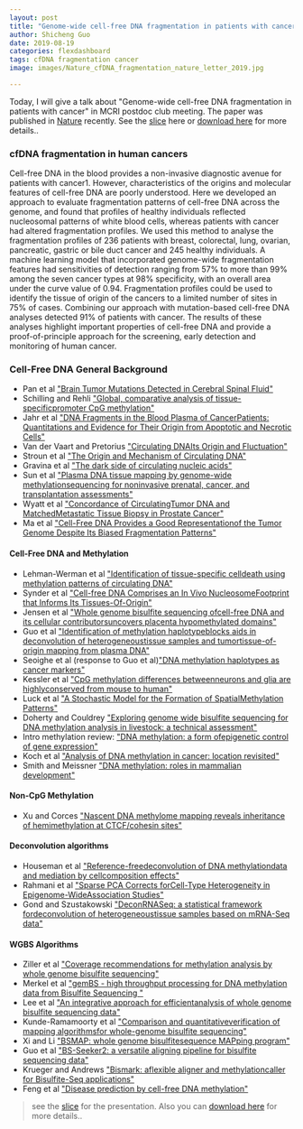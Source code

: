 ```yaml
---
layout: post
title: "Genome-wide cell-free DNA fragmentation in patients with cancer"
author: Shicheng Guo
date: 2019-08-19
categories: flexdashboard
tags: cfDNA fragmentation cancer
image: images/Nature_cfDNA_fragmentation_nature_letter_2019.jpg

---
```

Today, I will give a talk about "Genome-wide cell-free DNA fragmentation in patients with cancer" in MCRI postdoc club meeting. The paper was published in [Nature](https://www.nature.com/articles/s41586-019-1272-6) recently. See the [slice](https://github.com/Shicheng-Guo/Shicheng-Guo.Github.io/blob/master/slice/Postdoc_Club_2019_08_19_cfDNA_Fragement.pptx) here or [download here](https://raw.githubusercontent.com/Shicheng-Guo/Shicheng-Guo.Github.io/master/slice/Postdoc_Club_2019_08_19_cfDNA_Fragement.pptx) for more details..

### cfDNA fragmentation in human cancers
Cell-free DNA in the blood provides a non-invasive diagnostic avenue for patients with cancer1. However, characteristics of the origins and molecular features of cell-free DNA are poorly understood. Here we developed an approach to evaluate fragmentation patterns of cell-free DNA across the genome, and found that profiles of healthy individuals reflected nucleosomal patterns of white blood cells, whereas patients with cancer had altered fragmentation profiles. We used this method to analyse the fragmentation profiles of 236 patients with breast, colorectal, lung, ovarian, pancreatic, gastric or bile duct cancer and 245 healthy individuals. A machine learning model that incorporated genome-wide fragmentation features had sensitivities of detection ranging from 57% to more than 99% among the seven cancer types at 98% specificity, with an overall area under the curve value of 0.94. Fragmentation profiles could be used to identify the tissue of origin of the cancers to a limited number of sites in 75% of cases. Combining our approach with mutation-based cell-free DNA analyses detected 91% of patients with cancer. The results of these analyses highlight important properties of cell-free DNA and provide a proof-of-principle approach for the screening, early detection and monitoring of human cancer.

### Cell-Free DNA General Background
* Pan et al ["Brain Tumor Mutations Detected in Cerebral Spinal Fluid"](https://github.com/christacaggiano/cell-free-dna-reading-list/blob/master/cfDNA_background/Pan%20et%20al.pdf)
* Schilling and Rehli ["Global, comparative analysis of tissue-specificpromoter CpG methylation"](https://github.com/christacaggiano/cell-free-dna-reading-list/blob/master/cfDNA_background/Schilling%20and%20Rehli.pdf)
* Jahr et al ["DNA Fragments in the Blood Plasma of CancerPatients: Quantitations and Evidence for Their Origin from Apoptotic
and Necrotic Cells"](https://github.com/christacaggiano/cell-free-dna-reading-list/blob/master/cfDNA_background/Jahr%20et%20al%20.pdf)
* Van der Vaart and Pretorius ["Circulating DNAIts Origin and Fluctuation"](https://github.com/christacaggiano/cell-free-dna-reading-list/blob/master/cfDNA_background/Van_der_Vaart_and_Pretorious.pdf)
* Stroun et al ["The Origin and Mechanism of Circulating DNA"](https://github.com/christacaggiano/cell-free-dna-reading-list/blob/master/cfDNA_background/Stroun%20et%20al.pdf)
* Gravina et al ["The dark side of circulating nucleic acids" ](https://github.com/christacaggiano/cell-free-dna-reading-list/blob/master/cfDNA_background/Gravina%20et%20al.pdf)
* Sun et al ["Plasma DNA tissue mapping by genome-wide methylationsequencing for noninvasive prenatal, cancer, and
transplantation assessments"](https://github.com/christacaggiano/cell-free-dna-reading-list/blob/master/cfDNA_background/Sun_et_al.pdf)
* Wyatt et al ["Concordance of CirculatingTumor DNA and MatchedMetastatic Tissue
Biopsy in Prostate Cancer"](https://github.com/christacaggiano/cell-free-dna-reading-list/blob/master/cfDNA_background/Wyatt_et_al.pdf)
* Ma et al ["Cell-Free DNA Provides a Good Representationof the Tumor Genome Despite Its Biased Fragmentation Patterns"](https://github.com/christacaggiano/cell-free-dna-reading-list/blob/master/cfDNA_background/Ma_et_al.pdf)
#### Cell-Free DNA and Methylation
* Lehman-Werman et al  ["Identification of tissue-specific celldeath using methylation patterns of circulating DNA"](https://github.com/christacaggiano/cell-free-dna-reading-list/blob/master/tissue_specific_cfDNA/Lehman-Werman_et_al.pdf)
* Synder et al ["Cell-free DNA Comprises an In Vivo NucleosomeFootprint that Informs Its Tissues-Of-Origin"](https://github.com/christacaggiano/cell-free-dna-reading-list/blob/master/tissue_specific_cfDNA/Synder_et_al.pdf)
* Jensen et al ["Whole genome bisulfite sequencing ofcell-free DNA and its cellular contributorsuncovers placenta hypomethylated domains"](https://github.com/christacaggiano/cell-free-dna-reading-list/blob/master/tissue_specific_cfDNA/Jensen_et_al.pdf)
* Guo et al ["Identification of methylation haplotypeblocks aids in deconvolution of heterogeneoustissue samples and tumortissue-of-origin mapping from plasma DNA"](https://github.com/christacaggiano/cell-free-dna-reading-list/blob/master/tissue_specific_cfDNA/Guo_et_al.pdf)
* Seoighe et al (response to Guo et al)["DNA methylation haplotypes as cancer markers"](https://www.nature.com/articles/s41588-018-0185-x)
* Kessler et al ["CpG methylation differences betweenneurons and glia are highlyconserved from mouse to human"](https://github.com/christacaggiano/cell-free-dna-reading-list/blob/master/tissue_specific_cfDNA/Kessler_et_al.pdf)
* Luck et al ["A Stochastic Model for the Formation of SpatialMethylation Patterns"](https://github.com/christacaggiano/cell-free-dna-reading-list/blob/master/cfDNA_background/Luck_preprint.pdf)
* Doherty and Couldrey ["Exploring genome wide bisulfite sequencing for DNA methylation analysis in livestock: a technical assessment"](https://github.com/christacaggiano/cell-free-dna-reading-list/blob/master/cfDNA_background/Doherty_and_Couldrey.pdf)
* Intro methylation review: ["DNA methylation: a form ofepigenetic control of gene expression"](https://github.com/christacaggiano/cell-free-dna-reading-list/blob/master/cfDNA_background/intro_methylation_review.pdf)
* Koch et al ["Analysis of DNA methylation in cancer: location revisited"](https://www.nature.com/articles/s41571-018-0004-4)
* Smith and Meissner ["DNA methylation: roles in mammalian development"](https://www.nature.com/articles/nrg3354)

#### Non-CpG Methylation
* Xu and Corces ["Nascent DNA methylome mapping reveals inheritance of hemimethylation at CTCF/cohesin sites"](http://science.sciencemag.org/content/359/6380/1166.full)

#### Deconvolution algorithms
* Houseman et al ["Reference-freedeconvolution of DNA methylationdata and mediation by cellcomposition effects" ](https://github.com/christacaggiano/cell-free-dna-reading-list/blob/master/cfDNA_tissue_of_origin_deconvolution/Houseman_et_al.pdf)
* Rahmani et al ["Sparse PCA Corrects forCell-Type Heterogeneity in Epigenome-WideAssociation Studies"](https://github.com/christacaggiano/cell-free-dna-reading-list/blob/master/cfDNA_tissue_of_origin_deconvolution/Rahmani_et_al.pdf)
* Gond and Szustakowski ["DeconRNASeq: a statistical framework fordeconvolution of heterogeneoustissue samples based on mRNA-Seq data"](https://github.com/christacaggiano/cell-free-dna-readinglist/blob/master/cfDNA_tissue_of_origin_deconvolution/Gong%20and%20Szustakowski.pdf)

#### WGBS Algorithms
* Ziller et al ["Coverage recommendations for methylation analysis by whole genome bisulfite sequencing"](https://www.nature.com/articles/nmeth.3152)
* Merkel et al ["gemBS - high throughput processing for DNA methylation data from Bisulfite Sequencing
"](https://academic-oup-com.ucsf.idm.oclc.org/bioinformatics/advance-article/doi/10.1093/bioinformatics/bty690/5077236)
* Lee et al ["An integrative approach for efficientanalysis of whole genome bisulfite sequencing data"](https://github.com/christacaggiano/cell-free-dna-reading-list/blob/master/cfDNA_tissue_of_origin_deconvolution/Lee_et_al.pdf)
* Kunde-Ramamoorty et al ["Comparison and quantitativeverification of mapping algorithmsfor whole-genome bisulfite sequencing"](https://github.com/christacaggiano/cell-free-dna-reading-list/blob/master/cfDNA_tissue_of_origin_deconvolution/Kunde-Ramamoorthy_et_al.pdf)
* Xi and Li ["BSMAP: whole genome bisulfitesequence MAPping program"](https://github.com/christacaggiano/cell-free-dna-reading-list/blob/master/cfDNA_tissue_of_origin_deconvolution/Xi%20and%20Li.pdf)
* Guo et al ["BS-Seeker2: a versatile aligning pipeline for bisulfite sequencing data"](https://bmcgenomics.biomedcentral.com/articles/10.1186/1471-2164-14-774)
* Krueger and Andrews ["Bismark: aflexible aligner and methylationcaller for Bisulfite-Seq applications"](https://github.com/christacaggiano/cell-free-dna-reading-list/blob/master/cfDNA_tissue_of_origin_deconvolution/Krueger%20and%20Andrews.pdf)
* Feng et al ["Disease prediction by cell-free DNA methylation"](https://academic-oup-com.ucsf.idm.oclc.org/bib/advance-article/doi/10.1093/bib/bby029/4973009)

> see the [slice](https://github.com/Shicheng-Guo/Shicheng-Guo.Github.io/blob/master/slice/Postdoc_Club_2019_08_19_cfDNA_Fragement.pptx) for the presentation. Also you can [download here](https://raw.githubusercontent.com/Shicheng-Guo/Shicheng-Guo.Github.io/master/slice/Postdoc_Club_2019_08_19_cfDNA_Fragement.pptx) for more details..
